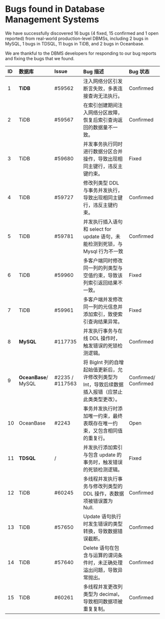 # Bugs found in Database Management Systems

We have successfully discovered 16 bugs (4 fixed, 15 confirmed and 1 open reported) from real-world production-level DBMSs, including 2 bugs in MySQL, 1 bugs in TDSQL, 11 bugs in TiDB, and 2 bugs in Oceanbase.

We are thankful to the DBMS developers for responding to our bug reports and fixing the bugs that we found. 



| ID   | 数据库               | Issue           | Bug 描述                                                     | Bug 状态             |
| :--- | :------------------- | :-------------- | :----------------------------------------------------------- | :------------------- |
| 1    | **TiDB**             | #59562          | 注入网络分区引发断言失败，多表连接查询无法执行。             | Confirmed            |
| 2    | TiDB                 | #59567          | 在索引创建期间注入网络分区故障，恢复后索引查询返回的数据量不一致。 | Confirmed            |
| 3    | TiDB                 | #59680          | 并发事务执行同时进行数据分区合并操作，导致出现相同主键行，违反主键约束。 | Fixed                |
| 4    | TiDB                 | #59727          | 修改列类型 DDL 与事务并发执行，导致出现相同主键行，违反主键约束。 | Confirmed            |
| 5    | TiDB                 | #59781          | 并发执行插入语句和 select for update 语句，未能检测到死锁，与 Mysql 行为不一致 | Confirmed            |
| 6    | TiDB                 | #59960          | 多客户端同时修改同一列的列类型与空值约束，导致该列索引返回结果不一致。 | Fixed                |
| 7    | TiDB                 | #59961          | 多客户端并发修改同一列的元信息并添加索引，致使索引查询结果异常。 | Fixed                |
| 8    | **MySQL**            | #117735         | 并发执行事务与在线 DDL 操作时，触发错误的死锁检测逻辑。      | Confirmed            |
| 9    | **OceanBase**/ MySQL | #2235 / #117563 | 将 BigInt 列的自增起始值更新后，允许修改列类型为 Int，导致后续数据插入报错（应禁止此类类型更改）。 | Confirmed/ Confirmed |
| 10   | OceanBase            | #2243           | 事务并发执行时添加唯一约束，最终表既存在唯一约束，又包含相同值的重复行。 | Open                 |
| 11   | **TDSQL**            | /               | 并发执行添加索引与包含 update 的事务时，触发错误的死锁检测逻辑。 | Fixed                |
| 12   | TiDB                 | #60245          | 多线程并发执行事务与修改列类型的 DDL 操作，表数据项被错误置为  Null. | Confirmed            |
| 13   | TiDB                 | #57650          | Update 语句执行时发生错误的类型转换，导致数据错误截断。      | Confirmed            |
| 14   | TiDB                 | #57640          | Delete 语句在包含与运算的谓词条件时，未正确处理溢出问题，导致异常抛出。 | Confirmed            |
| 15   | TiDB                 | #60261          | 多线程并发更改列类型为 decimal，导致相同数据项被重复复制。   | Confirmed            |

